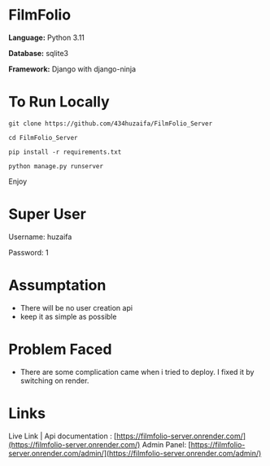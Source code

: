 # FilmFolio

**Language:** Python 3.11

**Database:** sqlite3

**Framework:** Django with django-ninja

# To Run Locally

```
git clone https://github.com/434huzaifa/FilmFolio_Server
```

```
cd FilmFolio_Server
```

```
pip install -r requirements.txt
```

```
python manage.py runserver
```

Enjoy

# Super User

Username: huzaifa

Password: 1

# Assumptation

- There will be no user creation api
- keep it as simple as possible

# Problem Faced

- There are some complication came when i tried to deploy. I fixed it by switching on render.

# Links

Live Link | Api documentation : [https://filmfolio-server.onrender.com/](https://filmfolio-server.onrender.com/)
Admin Panel: [https://filmfolio-server.onrender.com/admin/](https://filmfolio-server.onrender.com/admin/)
